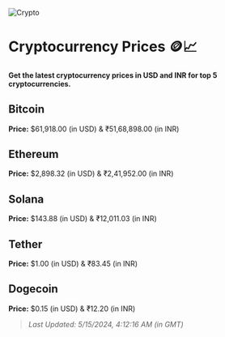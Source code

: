 
![Crypto](https://www.techguide.com.au/wp-content/uploads/2020/11/crypto3.jpeg)

# Cryptocurrency Prices 🪙📈

#### Get the latest cryptocurrency prices in USD and INR for top 5 cryptocurrencies.

## Bitcoin

**Price:** $61,918.00 (in USD) & ₹51,68,898.00 (in INR)

## Ethereum

**Price:** $2,898.32 (in USD) & ₹2,41,952.00 (in INR)

## Solana

**Price:** $143.88 (in USD) & ₹12,011.03 (in INR)

## Tether

**Price:** $1.00 (in USD) & ₹83.45 (in INR)

## Dogecoin

**Price:** $0.15 (in USD) & ₹12.20 (in INR)

> _Last Updated: 5/15/2024, 4:12:16 AM (in GMT)_
